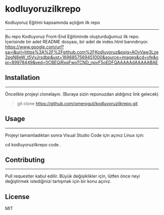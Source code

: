 # kodluyoruzilkrepo
Kodluyoruz Eğitimi kapsamında açtığım ilk repo
***
Bu repo Kodluyoruz Front-End Eğitiminde oluşturduğumuz ilk repo. İçerisinde bir adet README dosyası, bir adet de index.html barındırıyor.
https://www.google.com/url?sa=i&url=https%3A%2F%2Fgithub.com%2FKodluyoruz&psig=AOvVaw3Lze2pgN8eW_t5VvJrsdbp&ust=1696857569451000&source=images&cd=vfe&opi=89978449&ved=0CBEQjRxqFwoTCND_npvF5oEDFQAAAAAdAAAAABAE

## Installation
***
Öncelikle projeyi clonelayın. (Buraya sizin reponuzdan aldığınız link gelecek)
>git clone https://github.com/omerogut/kodluyoruzilkrepo.git

## Usage 
***
Projeyi tamamladıktan sonra Visual Studio Code için açınız
Linux için:

cd kodluyoruzilkrepo
code .

## Contributing
***
Pull requestler kabul edilir. Büyük değişiklikler için, lütfen önce neyi değiştirmek istediğinizi tartışmak için bir konu açınız.

## License 
MIT
